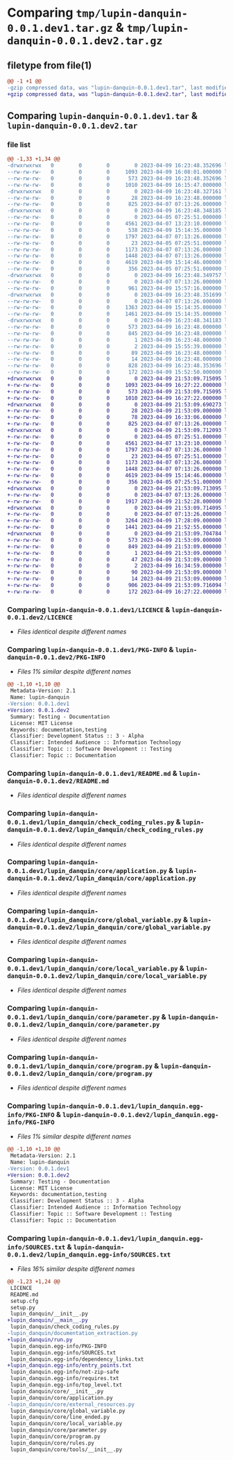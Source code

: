# Comparing `tmp/lupin-danquin-0.0.1.dev1.tar.gz` & `tmp/lupin-danquin-0.0.1.dev2.tar.gz`

## filetype from file(1)

```diff
@@ -1 +1 @@
-gzip compressed data, was "lupin-danquin-0.0.1.dev1.tar", last modified: Sun Apr  9 16:23:48 2023, max compression
+gzip compressed data, was "lupin-danquin-0.0.1.dev2.tar", last modified: Sun Apr  9 21:53:09 2023, max compression
```

## Comparing `lupin-danquin-0.0.1.dev1.tar` & `lupin-danquin-0.0.1.dev2.tar`

### file list

```diff
@@ -1,33 +1,34 @@
-drwxrwxrwx   0        0        0        0 2023-04-09 16:23:48.352696 lupin-danquin-0.0.1.dev1/
--rw-rw-rw-   0        0        0     1093 2023-04-09 16:08:01.000000 lupin-danquin-0.0.1.dev1/LICENCE
--rw-rw-rw-   0        0        0      573 2023-04-09 16:23:48.352696 lupin-danquin-0.0.1.dev1/PKG-INFO
--rw-rw-rw-   0        0        0     1010 2023-04-09 16:15:47.000000 lupin-danquin-0.0.1.dev1/README.md
-drwxrwxrwx   0        0        0        0 2023-04-09 16:23:48.327161 lupin-danquin-0.0.1.dev1/lupin_danquin/
--rw-rw-rw-   0        0        0       28 2023-04-09 16:23:48.000000 lupin-danquin-0.0.1.dev1/lupin_danquin/__init__.py
--rw-rw-rw-   0        0        0      825 2023-04-07 07:13:26.000000 lupin-danquin-0.0.1.dev1/lupin_danquin/check_coding_rules.py
-drwxrwxrwx   0        0        0        0 2023-04-09 16:23:48.348185 lupin-danquin-0.0.1.dev1/lupin_danquin/core/
--rw-rw-rw-   0        0        0        0 2023-04-05 07:25:51.000000 lupin-danquin-0.0.1.dev1/lupin_danquin/core/__init__.py
--rw-rw-rw-   0        0        0     4561 2023-04-07 13:23:10.000000 lupin-danquin-0.0.1.dev1/lupin_danquin/core/application.py
--rw-rw-rw-   0        0        0      538 2023-04-09 15:14:35.000000 lupin-danquin-0.0.1.dev1/lupin_danquin/core/external_resources.py
--rw-rw-rw-   0        0        0     1797 2023-04-07 07:13:26.000000 lupin-danquin-0.0.1.dev1/lupin_danquin/core/global_variable.py
--rw-rw-rw-   0        0        0       23 2023-04-05 07:25:51.000000 lupin-danquin-0.0.1.dev1/lupin_danquin/core/line_ended.py
--rw-rw-rw-   0        0        0     1173 2023-04-07 07:13:26.000000 lupin-danquin-0.0.1.dev1/lupin_danquin/core/local_variable.py
--rw-rw-rw-   0        0        0     1448 2023-04-07 07:13:26.000000 lupin-danquin-0.0.1.dev1/lupin_danquin/core/parameter.py
--rw-rw-rw-   0        0        0     4619 2023-04-09 15:14:46.000000 lupin-danquin-0.0.1.dev1/lupin_danquin/core/program.py
--rw-rw-rw-   0        0        0      356 2023-04-05 07:25:51.000000 lupin-danquin-0.0.1.dev1/lupin_danquin/core/rules.py
-drwxrwxrwx   0        0        0        0 2023-04-09 16:23:48.349757 lupin-danquin-0.0.1.dev1/lupin_danquin/core/tools/
--rw-rw-rw-   0        0        0        0 2023-04-07 07:13:26.000000 lupin-danquin-0.0.1.dev1/lupin_danquin/core/tools/__init__.py
--rw-rw-rw-   0        0        0      961 2023-04-09 15:57:16.000000 lupin-danquin-0.0.1.dev1/lupin_danquin/core/tools/utils.py
-drwxrwxrwx   0        0        0        0 2023-04-09 16:23:48.351699 lupin-danquin-0.0.1.dev1/lupin_danquin/core/val3_doc_generator/
--rw-rw-rw-   0        0        0        0 2023-04-07 07:13:26.000000 lupin-danquin-0.0.1.dev1/lupin_danquin/core/val3_doc_generator/__init__.py
--rw-rw-rw-   0        0        0     1363 2023-04-09 15:14:35.000000 lupin-danquin-0.0.1.dev1/lupin_danquin/core/val3_doc_generator/val3_doc_generator.py
--rw-rw-rw-   0        0        0     1461 2023-04-09 15:14:35.000000 lupin-danquin-0.0.1.dev1/lupin_danquin/documentation_extraction.py
-drwxrwxrwx   0        0        0        0 2023-04-09 16:23:48.341183 lupin-danquin-0.0.1.dev1/lupin_danquin.egg-info/
--rw-rw-rw-   0        0        0      573 2023-04-09 16:23:48.000000 lupin-danquin-0.0.1.dev1/lupin_danquin.egg-info/PKG-INFO
--rw-rw-rw-   0        0        0      845 2023-04-09 16:23:48.000000 lupin-danquin-0.0.1.dev1/lupin_danquin.egg-info/SOURCES.txt
--rw-rw-rw-   0        0        0        1 2023-04-09 16:23:48.000000 lupin-danquin-0.0.1.dev1/lupin_danquin.egg-info/dependency_links.txt
--rw-rw-rw-   0        0        0        2 2023-04-09 15:55:39.000000 lupin-danquin-0.0.1.dev1/lupin_danquin.egg-info/not-zip-safe
--rw-rw-rw-   0        0        0       89 2023-04-09 16:23:48.000000 lupin-danquin-0.0.1.dev1/lupin_danquin.egg-info/requires.txt
--rw-rw-rw-   0        0        0       14 2023-04-09 16:23:48.000000 lupin-danquin-0.0.1.dev1/lupin_danquin.egg-info/top_level.txt
--rw-rw-rw-   0        0        0      828 2023-04-09 16:23:48.353696 lupin-danquin-0.0.1.dev1/setup.cfg
--rw-rw-rw-   0        0        0      172 2023-04-09 15:52:50.000000 lupin-danquin-0.0.1.dev1/setup.py
+drwxrwxrwx   0        0        0        0 2023-04-09 21:53:09.715095 lupin-danquin-0.0.1.dev2/
+-rw-rw-rw-   0        0        0     1093 2023-04-09 16:27:22.000000 lupin-danquin-0.0.1.dev2/LICENCE
+-rw-rw-rw-   0        0        0      573 2023-04-09 21:53:09.715095 lupin-danquin-0.0.1.dev2/PKG-INFO
+-rw-rw-rw-   0        0        0     1010 2023-04-09 16:27:22.000000 lupin-danquin-0.0.1.dev2/README.md
+drwxrwxrwx   0        0        0        0 2023-04-09 21:53:09.690273 lupin-danquin-0.0.1.dev2/lupin_danquin/
+-rw-rw-rw-   0        0        0       28 2023-04-09 21:53:09.000000 lupin-danquin-0.0.1.dev2/lupin_danquin/__init__.py
+-rw-rw-rw-   0        0        0       78 2023-04-09 16:33:06.000000 lupin-danquin-0.0.1.dev2/lupin_danquin/__main__.py
+-rw-rw-rw-   0        0        0      825 2023-04-07 07:13:26.000000 lupin-danquin-0.0.1.dev2/lupin_danquin/check_coding_rules.py
+drwxrwxrwx   0        0        0        0 2023-04-09 21:53:09.712093 lupin-danquin-0.0.1.dev2/lupin_danquin/core/
+-rw-rw-rw-   0        0        0        0 2023-04-05 07:25:51.000000 lupin-danquin-0.0.1.dev2/lupin_danquin/core/__init__.py
+-rw-rw-rw-   0        0        0     4561 2023-04-07 13:23:10.000000 lupin-danquin-0.0.1.dev2/lupin_danquin/core/application.py
+-rw-rw-rw-   0        0        0     1797 2023-04-07 07:13:26.000000 lupin-danquin-0.0.1.dev2/lupin_danquin/core/global_variable.py
+-rw-rw-rw-   0        0        0       23 2023-04-05 07:25:51.000000 lupin-danquin-0.0.1.dev2/lupin_danquin/core/line_ended.py
+-rw-rw-rw-   0        0        0     1173 2023-04-07 07:13:26.000000 lupin-danquin-0.0.1.dev2/lupin_danquin/core/local_variable.py
+-rw-rw-rw-   0        0        0     1448 2023-04-07 07:13:26.000000 lupin-danquin-0.0.1.dev2/lupin_danquin/core/parameter.py
+-rw-rw-rw-   0        0        0     4619 2023-04-09 15:14:46.000000 lupin-danquin-0.0.1.dev2/lupin_danquin/core/program.py
+-rw-rw-rw-   0        0        0      356 2023-04-05 07:25:51.000000 lupin-danquin-0.0.1.dev2/lupin_danquin/core/rules.py
+drwxrwxrwx   0        0        0        0 2023-04-09 21:53:09.713095 lupin-danquin-0.0.1.dev2/lupin_danquin/core/tools/
+-rw-rw-rw-   0        0        0        0 2023-04-07 07:13:26.000000 lupin-danquin-0.0.1.dev2/lupin_danquin/core/tools/__init__.py
+-rw-rw-rw-   0        0        0     1917 2023-04-09 21:52:28.000000 lupin-danquin-0.0.1.dev2/lupin_danquin/core/tools/utils.py
+drwxrwxrwx   0        0        0        0 2023-04-09 21:53:09.714095 lupin-danquin-0.0.1.dev2/lupin_danquin/core/val3_doc_generator/
+-rw-rw-rw-   0        0        0        0 2023-04-07 07:13:26.000000 lupin-danquin-0.0.1.dev2/lupin_danquin/core/val3_doc_generator/__init__.py
+-rw-rw-rw-   0        0        0     3264 2023-04-09 17:28:09.000000 lupin-danquin-0.0.1.dev2/lupin_danquin/core/val3_doc_generator/val3_doc_generator.py
+-rw-rw-rw-   0        0        0     1441 2023-04-09 21:52:55.000000 lupin-danquin-0.0.1.dev2/lupin_danquin/run.py
+drwxrwxrwx   0        0        0        0 2023-04-09 21:53:09.704784 lupin-danquin-0.0.1.dev2/lupin_danquin.egg-info/
+-rw-rw-rw-   0        0        0      573 2023-04-09 21:53:09.000000 lupin-danquin-0.0.1.dev2/lupin_danquin.egg-info/PKG-INFO
+-rw-rw-rw-   0        0        0      849 2023-04-09 21:53:09.000000 lupin-danquin-0.0.1.dev2/lupin_danquin.egg-info/SOURCES.txt
+-rw-rw-rw-   0        0        0        1 2023-04-09 21:53:09.000000 lupin-danquin-0.0.1.dev2/lupin_danquin.egg-info/dependency_links.txt
+-rw-rw-rw-   0        0        0       47 2023-04-09 21:53:09.000000 lupin-danquin-0.0.1.dev2/lupin_danquin.egg-info/entry_points.txt
+-rw-rw-rw-   0        0        0        2 2023-04-09 16:34:59.000000 lupin-danquin-0.0.1.dev2/lupin_danquin.egg-info/not-zip-safe
+-rw-rw-rw-   0        0        0       90 2023-04-09 21:53:09.000000 lupin-danquin-0.0.1.dev2/lupin_danquin.egg-info/requires.txt
+-rw-rw-rw-   0        0        0       14 2023-04-09 21:53:09.000000 lupin-danquin-0.0.1.dev2/lupin_danquin.egg-info/top_level.txt
+-rw-rw-rw-   0        0        0      906 2023-04-09 21:53:09.716094 lupin-danquin-0.0.1.dev2/setup.cfg
+-rw-rw-rw-   0        0        0      172 2023-04-09 16:27:22.000000 lupin-danquin-0.0.1.dev2/setup.py
```

### Comparing `lupin-danquin-0.0.1.dev1/LICENCE` & `lupin-danquin-0.0.1.dev2/LICENCE`

 * *Files identical despite different names*

### Comparing `lupin-danquin-0.0.1.dev1/PKG-INFO` & `lupin-danquin-0.0.1.dev2/PKG-INFO`

 * *Files 1% similar despite different names*

```diff
@@ -1,10 +1,10 @@
 Metadata-Version: 2.1
 Name: lupin-danquin
-Version: 0.0.1.dev1
+Version: 0.0.1.dev2
 Summary: Testing - Documentation
 License: MIT License
 Keywords: documentation,testing
 Classifier: Development Status :: 3 - Alpha
 Classifier: Intended Audience :: Information Technology
 Classifier: Topic :: Software Development :: Testing
 Classifier: Topic :: Documentation
```

### Comparing `lupin-danquin-0.0.1.dev1/README.md` & `lupin-danquin-0.0.1.dev2/README.md`

 * *Files identical despite different names*

### Comparing `lupin-danquin-0.0.1.dev1/lupin_danquin/check_coding_rules.py` & `lupin-danquin-0.0.1.dev2/lupin_danquin/check_coding_rules.py`

 * *Files identical despite different names*

### Comparing `lupin-danquin-0.0.1.dev1/lupin_danquin/core/application.py` & `lupin-danquin-0.0.1.dev2/lupin_danquin/core/application.py`

 * *Files identical despite different names*

### Comparing `lupin-danquin-0.0.1.dev1/lupin_danquin/core/global_variable.py` & `lupin-danquin-0.0.1.dev2/lupin_danquin/core/global_variable.py`

 * *Files identical despite different names*

### Comparing `lupin-danquin-0.0.1.dev1/lupin_danquin/core/local_variable.py` & `lupin-danquin-0.0.1.dev2/lupin_danquin/core/local_variable.py`

 * *Files identical despite different names*

### Comparing `lupin-danquin-0.0.1.dev1/lupin_danquin/core/parameter.py` & `lupin-danquin-0.0.1.dev2/lupin_danquin/core/parameter.py`

 * *Files identical despite different names*

### Comparing `lupin-danquin-0.0.1.dev1/lupin_danquin/core/program.py` & `lupin-danquin-0.0.1.dev2/lupin_danquin/core/program.py`

 * *Files identical despite different names*

### Comparing `lupin-danquin-0.0.1.dev1/lupin_danquin.egg-info/PKG-INFO` & `lupin-danquin-0.0.1.dev2/lupin_danquin.egg-info/PKG-INFO`

 * *Files 1% similar despite different names*

```diff
@@ -1,10 +1,10 @@
 Metadata-Version: 2.1
 Name: lupin-danquin
-Version: 0.0.1.dev1
+Version: 0.0.1.dev2
 Summary: Testing - Documentation
 License: MIT License
 Keywords: documentation,testing
 Classifier: Development Status :: 3 - Alpha
 Classifier: Intended Audience :: Information Technology
 Classifier: Topic :: Software Development :: Testing
 Classifier: Topic :: Documentation
```

### Comparing `lupin-danquin-0.0.1.dev1/lupin_danquin.egg-info/SOURCES.txt` & `lupin-danquin-0.0.1.dev2/lupin_danquin.egg-info/SOURCES.txt`

 * *Files 16% similar despite different names*

```diff
@@ -1,23 +1,24 @@
 LICENCE
 README.md
 setup.cfg
 setup.py
 lupin_danquin/__init__.py
+lupin_danquin/__main__.py
 lupin_danquin/check_coding_rules.py
-lupin_danquin/documentation_extraction.py
+lupin_danquin/run.py
 lupin_danquin.egg-info/PKG-INFO
 lupin_danquin.egg-info/SOURCES.txt
 lupin_danquin.egg-info/dependency_links.txt
+lupin_danquin.egg-info/entry_points.txt
 lupin_danquin.egg-info/not-zip-safe
 lupin_danquin.egg-info/requires.txt
 lupin_danquin.egg-info/top_level.txt
 lupin_danquin/core/__init__.py
 lupin_danquin/core/application.py
-lupin_danquin/core/external_resources.py
 lupin_danquin/core/global_variable.py
 lupin_danquin/core/line_ended.py
 lupin_danquin/core/local_variable.py
 lupin_danquin/core/parameter.py
 lupin_danquin/core/program.py
 lupin_danquin/core/rules.py
 lupin_danquin/core/tools/__init__.py
```

